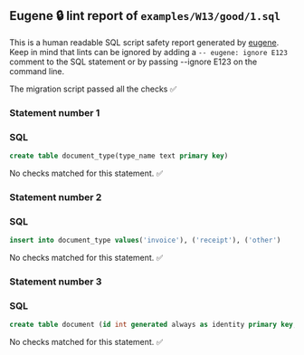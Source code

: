 ## Eugene 🔒 lint report of `examples/W13/good/1.sql`

This is a human readable SQL script safety report generated by [eugene](https://github.com/kaaveland/eugene). Keep in mind that lints can be ignored by adding a `-- eugene: ignore E123` comment to the SQL statement or by passing --ignore E123 on the command line.

The migration script passed all the checks ✅

### Statement number 1

### SQL

```sql
create table document_type(type_name text primary key)
```

No checks matched for this statement. ✅

### Statement number 2

### SQL

```sql
insert into document_type values('invoice'), ('receipt'), ('other')
```

No checks matched for this statement. ✅

### Statement number 3

### SQL

```sql
create table document (id int generated always as identity primary key, type text references document_type(type_name))
```

No checks matched for this statement. ✅

